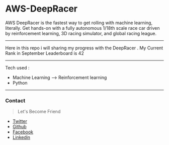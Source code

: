 # AWS-DeepRacer
AWS DeepRacer is the fastest way to get rolling with machine learning, literally. Get hands-on with a fully autonomous 1/18th scale race car driven by reinforcement learning, 3D racing simulator, and global racing league. 

***

Here in this repo i will sharing my progress with the DeepRacer . My Current Rank in September Leaderboard is 42 

***

Tech used :

- Machine Learning --> Reinforcement learning
- Python 

***
### Contact
> Let's Become Friend 
- [Twitter](https://twitter.com/varshney_vidit)
- [Github](https://github.com/viditvarshney)
- [Facebook](https://www.facebook.com/vidit.varshney222)
- [Linkedin](https://www.linkedin.com/in/vidit-varshney/)
